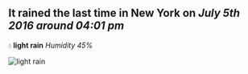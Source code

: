 ## It rained the last time in New York on *July 5th 2016 around 04:01 pm*
💧  **light rain** *Humidity 45%*

![light rain](http://openweathermap.org/img/w/10d.png)
